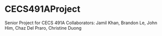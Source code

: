 # CECS491AProject
Senior Project for CECS 491A
Collaborators: Jamil Khan, Brandon Le, John Him, Chaz Del Praro, Christine Duong
